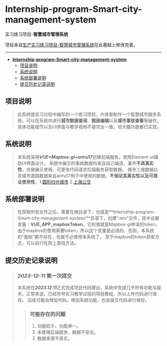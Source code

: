 # **Internship-program-Smart-city-management-system**

实习练习项目-**智慧城市管理系统**

项目来自[生产实习练习项目-智慧城市管理系统](https://github.com/kongbai926/Internship-program-Smart-city-management-system)在此基础上修改完善。

------------------------------------------------

- [**Internship-program-Smart-city-management-system**](#internship-program-smart-city-management-system)
  - [项目说明](#项目说明)
  - [系统说明](#系统说明)
  - [系统部署说明](#系统部署说明)
  - [提交历史记录说明](#提交历史记录说明)

## 项目说明

> 此系统是实习过程中编写的一个练习项目，大体是制作一个智慧城市服务系统，可以在系统中进行**城市数据查询**、**图层编辑**以及**城市事故查看**等操作。具体功能细节以及UI界面与教学视频不是完全一致，但大概功能都已实现。

## 系统说明

> 本系统采用***VUE+Mapbox-gl+antv/l7***创建前端服务，使用Element-ui辅助UI界面设计。
> 系统中展示的事故数据均来自自己编造，事件**不具真实性**，仅做展示使用，可更改代码请求后端服务获取数据。
> 城市三维数据以及城市道路数据来自antv/l7例子中使用的数据，**不保证其真实性以及可商业使用性**。1.[圆形扫光城市](https://l7.antv.antgroup.com/examples/gallery/animate/#build_sweep) 2.[上海公交](https://l7.antv.antgroup.com/examples/line/path/#shanghai_bus)

## 系统部署说明

> 在获取所有文件之后，需要在根目录下，也就是**Internship-program-Smart-city-management-system/**目录下，创建“.env”文件，其中设置变量：**VUE_APP_mapboxToken**，它的值就是Mapbox-gl申请的token，由于mapbox的使用需要token，所以这个变量是必须的，否则，本系统的“基础”都不存在，也就不必使用本系统了。
> 至于mapbox的token获取方式，可以自行在网上查找方法。

## 提交历史记录说明

> ### *2023-12-11* 第一次提交
> 
> 本系统在***2023.12.11***正式完成项目代码建设，系统中完成几乎所有功能与服务，正常来说，已经符号实习教学过程的项目教程，所以上传代码进行保存。
> 后续可能会增加代码，增加系统功能，也会提交代码进行保存。
> 
> > ### 可能存在的问题
> > 
> > 1. 功能较少、功能单一。
> > 2. 未使用后端服务，数据不安全。
> > 3. 数据来源不真实。
